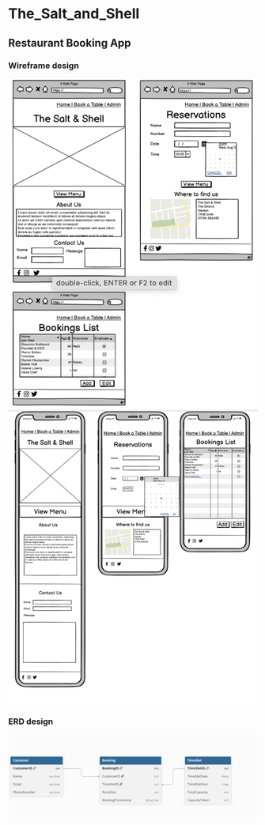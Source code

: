 # The_Salt_and_Shell
## Restaurant Booking App


### Wireframe design

![Wireframe 1](./static/images/readme_images/Wireframe%201.png)
![Wireframe 2](./static/images/readme_images/Wireframe%202.png)

### ERD design

![Wireframe 1](./static/images/readme_images/ERD.png)